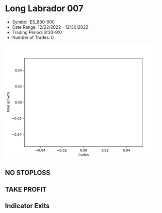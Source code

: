 # Long Labrador 007 
- Symbol: ES_830-900
- Date Range: 12/22/2022 - 12/30/2022
- Trading Period: 8:30-9:0
- Number of Trades: 0

![Plot](LongLabrador007ES_830-900.png)
## NO STOPLOSS














## TAKE PROFIT











## Indicator Exits

